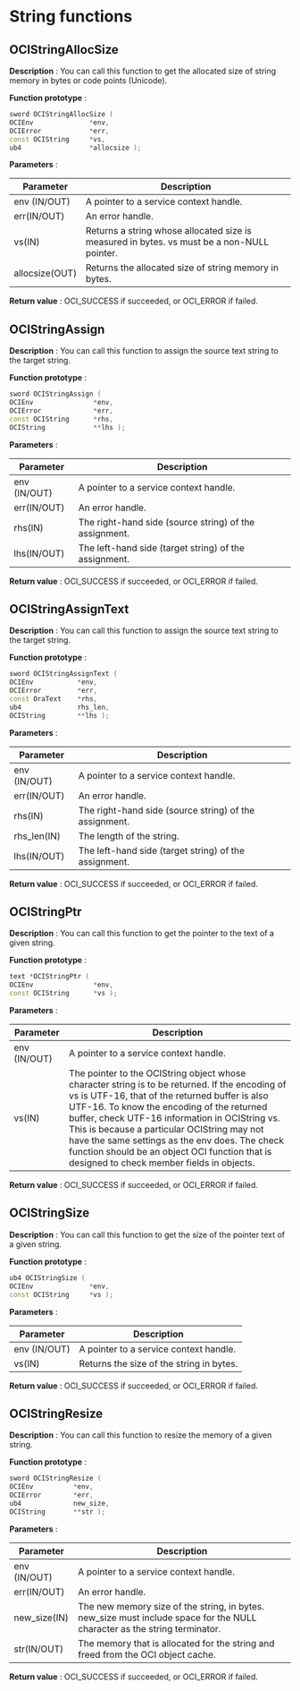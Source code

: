 # String functions

## OCIStringAllocSize

**Description** : You can call this function to get the allocated size of string memory in bytes or code points (Unicode).

**Function prototype** :

```C++
sword OCIStringAllocSize ( 
OCIEnv              *env,
OCIError            *err,
const OCIString     *vs,
ub4                 *allocsize );
```

**Parameters** :

|   Parameter    |                                        Description                                         |
|----------------|--------------------------------------------------------------------------------------------|
| env (IN/OUT)   | A pointer to a service context handle.                                                     |
| err(IN/OUT)    | An error handle.                                                                           |
| vs(IN)         | Returns a string whose allocated size is measured in bytes. vs must be a non-NULL pointer. |
| allocsize(OUT) | Returns the allocated size of string memory in bytes.                                      |

**Return value** : OCI_SUCCESS if succeeded, or OCI_ERROR if failed.

## OCIStringAssign

**Description** : You can call this function to assign the source text string to the target string.

**Function prototype** :

```C++
sword OCIStringAssign ( 
OCIEnv               *env,
OCIError             *err,
const OCIString      *rhs,
OCIString            **lhs );
```

**Parameters** :

| **Parameter** |                    **Description**                     |
|---------------|--------------------------------------------------------|
| env (IN/OUT)  | A pointer to a service context handle.                 |
| err(IN/OUT)   | An error handle.                                       |
| rhs(IN)       | The right-hand side (source string) of the assignment. |
| lhs(IN/OUT)   | The left-hand side (target string) of the assignment.  |

**Return value** : OCI_SUCCESS if succeeded, or OCI_ERROR if failed.

## OCIStringAssignText

**Description** : You can call this function to assign the source text string to the target string.

**Function prototype** :

```C++
sword OCIStringAssignText ( 
OCIEnv           *env,
OCIError         *err,
const OraText    *rhs,
ub4              rhs_len,
OCIString        **lhs );
```

**Parameters** :

| **Parameter** |                    **Description**                     |
|---------------|--------------------------------------------------------|
| env (IN/OUT)  | A pointer to a service context handle.                 |
| err(IN/OUT)   | An error handle.                                       |
| rhs(IN)       | The right-hand side (source string) of the assignment. |
| rhs_len(IN)   | The length of the string.                              |
| lhs(IN/OUT)   | The left-hand side (target string) of the assignment.  |

**Return value** : OCI_SUCCESS if succeeded, or OCI_ERROR if failed.

## OCIStringPtr

**Description** : You can call this function to get the pointer to the text of a given string.

**Function prototype** :

```C++
text *OCIStringPtr ( 
OCIEnv               *env,
const OCIString      *vs );
```

**Parameters** :

| **Parameter** |                                                                                                                                                                                                                 **Description**                                                                                                                                                                                                                  |
|---------------|--------------------------------------------------------------------------------------------------------------------------------------------------------------------------------------------------------------------------------------------------------------------------------------------------------------------------------------------------------------------------------------------------------------------------------------------------|
| env (IN/OUT)  | A pointer to a service context handle.                                                                                                                                                                                                                                                                                                                                                                                                           |
| vs(IN)        | The pointer to the OCIString object whose character string is to be returned. If the encoding of vs is UTF-16, that of the returned buffer is also UTF-16. To know the encoding of the returned buffer, check UTF-16 information in OCIString vs. This is because a particular OCIString may not have the same settings as the env does. The check function should be an object OCI function that is designed to check member fields in objects. |

**Return value** : OCI_SUCCESS if succeeded, or OCI_ERROR if failed.

## OCIStringSize

**Description** : You can call this function to get the size of the pointer text of a given string.

**Function prototype** :

```C++
ub4 OCIStringSize ( 
OCIEnv              *env,
const OCIString     *vs );
```

**Parameters** :

| **Parameter** |             **Description**              |
|---------------|------------------------------------------|
| env (IN/OUT)  | A pointer to a service context handle.   |
| vs(IN)        | Returns the size of the string in bytes. |

**Return value** : OCI_SUCCESS if succeeded, or OCI_ERROR if failed.

## OCIStringResize

**Description** : You can call this function to resize the memory of a given string.

**Function prototype** :

```C++
sword OCIStringResize ( 
OCIEnv          *env,
OCIError        *err,
ub4             new_size,
OCIString       **str );
```

**Parameters** :

| **Parameter** |                                                      **Description**                                                      |
|---------------|---------------------------------------------------------------------------------------------------------------------------|
| env (IN/OUT)  | A pointer to a service context handle.                                                                                    |
| err(IN/OUT)   | An error handle.                                                                                                          |
| new_size(IN)  | The new memory size of the string, in bytes. new_size must include space for the NULL character as the string terminator. |
| str(IN/OUT)   | The memory that is allocated for the string and freed from the OCI object cache.                                          |

**Return value** : OCI_SUCCESS if succeeded, or OCI_ERROR if failed.
